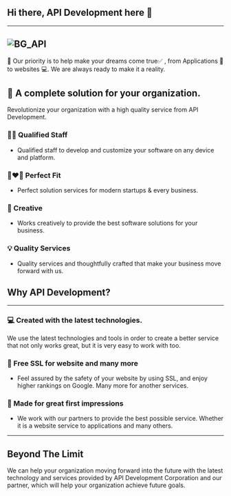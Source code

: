 ## Hi there, API Development here 👋
---
![BG_API](https://user-images.githubusercontent.com/48949523/180634996-f6e0c104-cc71-40e6-92c7-9e2dacae2e05.png)
---
🙌 Our priority is to help make your dreams come true✅ , from Applications 📲 to websites 💻. We are always ready to make it a reality.

## 🏢 A complete solution for your organization.
Revolutionize your organization with a high quality service from API Development.

### 🧑‍💻 Qualified Staff
- Qualified staff to develop and customize your software on any device and platform.

###  👩‍❤️‍👨 Perfect Fit
- Perfect solution services for modern startups & every business.

###  🌈 Creative
- Works creatively to provide the best software solutions for your business.

###  💡 Quality Services
- Quality services and thoughtfully crafted that make your business move forward with us.

## Why API Development?

---
### 💻 Created with the latest technologies.
We use the latest technologies and tools in order to create a better service that not only works great, but it is very easy to work with too.

### 👮 Free SSL for website and many more
- Feel assured by the safety of your website by using SSL, and enjoy higher rankings on Google. Many more for another services.

### 💞 Made for great first impressions
- We work with our partners to provide the best possible service. Whether it is a website service to applications and many others.

---

## Beyond The Limit
We can help your organization moving forward into the future with the latest technology and services provided by API Development Corporation and our partner, which will help your organization achieve future goals.
